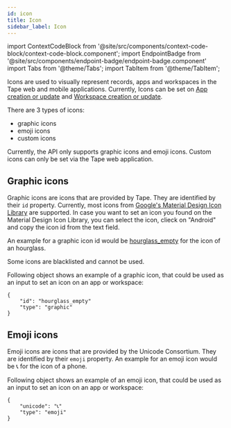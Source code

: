 ```yaml
---
id: icon
title: Icon
sidebar_label: Icon
---
```


import ContextCodeBlock from '@site/src/components/context-code-block/context-code-block.component';
import EndpointBadge from '@site/src/components/endpoint-badge/endpoint-badge.component'
import Tabs from '@theme/Tabs';
import TabItem from '@theme/TabItem';

Icons are used to visually represent records, apps and workspaces in the Tape web and mobile applications.
Currently, Icons can be set on [App creation or update](/docs/api/resource/app#create-an-app) and [Workspace creation or update](/docs/api/resource/workspace#create-a-workspace).

There are 3 types of icons:

- graphic icons
- emoji icons
- custom icons

Currently, the API only supports graphic icons and emoji icons. Custom icons can only be set via the Tape web application.

## Graphic icons

Graphic icons are icons that are provided by Tape. They are identified by their `id` property.
Currently, most icons from [Google's Material Design Icon Library](https://fonts.google.com/icons) are supported.
In case you want to set an icon you found on the Material Design Icon Library, you can select the icon, clieck on "Android" and copy the icon id from the text field.

An example for a graphic icon id would be [hourglass_empty](https://fonts.google.com/icons?selected=Material+Symbols+Outlined:hourglass_empty:FILL@0;wght@400;GRAD@0;opsz@24&icon.platform=android) for the icon of an hourglass.

Some icons are blacklisted and cannot be used.

Following object shows an example of a graphic icon, that could be used as an input to set an icon on an app or workspace:

```
{
    "id": "hourglass_empty"
    "type": "graphic"
}
```

## Emoji icons

Emoji icons are icons that are provided by the Unicode Consortium. They are identified by their `emoji` property.
An example for an emoji icon would be 📞 for the icon of a phone.

Following object shows an example of an emoji icon, that could be used as an input to set an icon on an app or workspace:

```
{
    "unicode": "📞"
    "type": "emoji"
}
```
